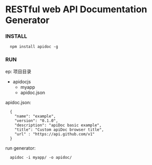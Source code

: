 # RESTful web API Documentation Generator

### INSTALL

```
  npm install apidoc -g
```

### RUN
ep: 项目目录
- apidocjs  
  - myapp  
  - apidoc.json  
              
apidoc.json:

```
  {
    "name": "example",
    "version": "0.1.0",
    "description": "apiDoc basic example",
    "title": "Custom apiDoc browser title",
    "url" : "https://api.github.com/v1"
  }
```
run generator:

```
  apidoc -i myapp/ -o apidoc/
```

